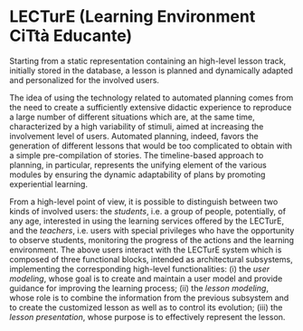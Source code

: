 # LECTurE (Learning Environment CiTtà Educante)

Starting from a static representation containing an high-level lesson track, initially stored in the database, a lesson is planned and dynamically adapted and personalized for the involved users.

The idea of using the technology related to automated planning comes from the need to create a sufficiently extensive didactic experience to reproduce a large number of different situations which are, at the same time, characterized by a high variability of stimuli, aimed at increasing the involvement level of users. Automated planning, indeed, favors the generation of different
lessons that would be too complicated to obtain with a simple pre-compilation of stories. The timeline-based approach to planning, in particular, represents the unifying element of the various modules by ensuring the dynamic adaptability of plans by promoting experiential learning.

From a high-level point of view, it is possible to distinguish between two kinds of involved users: the *students*, i.e. a group of people, potentially, of any age, interested in using the learning services offered by the LECTurE, and the *teachers*, i.e. users with special privileges who have the opportunity to observe students, monitoring the progress of the actions and the learning environment. The above users interact with the LECTurE system which is composed of three functional blocks, intended as architectural subsystems, implementing the corresponding high-level functionalities: (i) the *user modeling*, whose goal is to create and maintain a user model and provide guidance for improving the learning process; (ii) the *lesson modeling*, whose role is to combine the information from the previous subsystem and to create the customized lesson as well as to control its evolution; (iii) the *lesson presentation*, whose purpose is to effectively represent the lesson.
